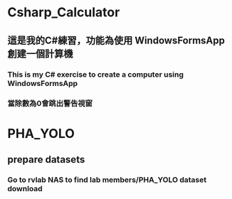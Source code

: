 # Csharp_Calculator

## 這是我的C#練習，功能為使用 WindowsFormsApp創建一個計算機

### This is my C# exercise to create a computer using WindowsFormsApp


### 當除數為0會跳出警告視窗


# PHA_YOLO
## prepare datasets
### Go to rvlab NAS to find lab members/PHA_YOLO dataset download
